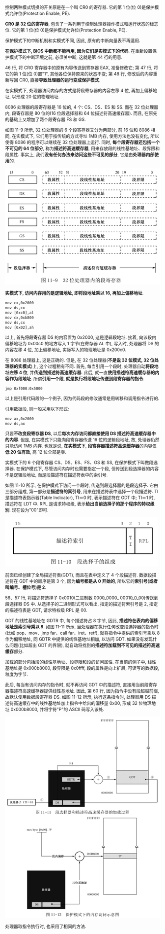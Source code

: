 控制两种模式切换的开关原是在一个叫 CR0 的寄存器. 它的第 1 位(位 0)是保护模式允许位(Protection Enable, PE).

**CR0 是 32 位的寄存器**, 包含了一系列用于控制处理器操作模式和运行状态的标志位. 它的第 1 位(位 0)是保护模式允许位(Protection Enable, PE).

保护模式下的中断机制和实模式不同, 因此, 原有的中断向量表不再适用.

**在保护模式下, BIOS 中断都不能再用, 因为它们是实模式下的代码**. 在重新设置保护模式下的中断环境之前, 必须关中断, 这就是第 44 行的用意.

46 行, 将 CRO 寄存器中的原有内容传送到寄存器 EAX, 准备修改它; 第 47 行, 将它的第 1 位(位 0)置"1", 其他各位保持原来的状态不变; 第 48 行, 修改后的内容重新写回 CR0, 直接**导致处理器的运行变成保护模式**.

在实模式下, 处理器访问内存的方式是将段寄存器的内容左移 4 位, 再加上偏移地址, 以形成 20 位的物理地址.

8086 处理器的段寄存器是 16 位的, 4 个: CS、DS、ES 和 SS. 而在 32 位处理器内, 段寄存器是 80 位的(16 位段选择器和 64 位描述符高速缓存器). 而且, 在原先的基础上又增加了两个段寄存器 FS 和 GS.

如图 11-9 所示, 32 位处理器的 6 个段寄存器又分为两部分, 前 16 位和 8086 相同, 在实模式下, 它们用于按传统的方式寻址 1MB 内存, 使用方法也没有变化, 所以使得 8086 的程序可以继续在 32 位处理器上运行. 同时, **每个段寄存器还包括一个不可见的 64 位部分**, 称为**描述符高速缓存器**, 用来存放段的线性基地址、段界限和段属性. 事实上, 我们**没有任何办法来访问这些不可见的部分**, 它是由**处理器内部使用**的.

![config](images/9.png)

**实模式下, 访问内存用的是逻辑地址, 即将段地址乘以 16, 再加上偏移地址**.

```
mov cx,0x2000
mov ds,cx
mov [0xc0],al
mov cx,0xb800
mov ds,cx
mov [0x02],ah
```

以上, 首先将段寄存器 DS 的内容置为 0x2000, 这是逻辑段地址. 接着, 向该段内偏移地址为 0x00c0 的地方写入 1 字节(在寄存器 AL 中), 写入时, 处理器将 DS 的内容左移 4 位, 加上偏移地址, 实际写入的物理地址是 0x200c0.

在 8086 处理器上, 这是正确的. 但是, 在 32 位处理器(**不是说 32 位模式, 32 位处理器的实模式**)上, 这个过程稍有不同. 首先, 每当引用一个段时, 处理器自动**将段地址左移 4 位**, 并**传送到描述符高速缓存器**. 此后, 就一直**使用描述符高速缓存器的内容作为段地址**. 所谓**引用一个段, 就是执行将段地址传送到段寄存器的指令**.

```
jmp 0xf000:0x5000
```

以上是引用代码段的一个例子, 因为代码段的修改通常是用转移和调用指令进行的.

引用数据段, 则一般采用以下形式:

```
mov ax,0x2000
mov ds,ax
```

只要**不改变段寄存器 DS**, 以后**每次内存访问都直接使用 DS 描述符高速缓存器中的内容**. 但是, 在实模式下只能向段寄存器传送 16 位的逻辑段地址, 故, 处理器仍然只能访问 1MB 内存. 也就是说, **在实模式下**, **段寄存器描述符高速缓存器**的内容仅**低 20 位有效**, 高 12 位全部是零.

实模式下的 6 个段寄存器 CS、DS、ES、FS、GS 和 SS, 在保护模式下叫做段选择器. 在保护模式下, 尽管访问内存时也需要指定一个段, 但传送到段选择器的内容不是逻辑段地址, 而是段描述符在描述符表中的索引号.

如图 11-10 所示, 在保护模式下访问一个段时, 传送到段选择器的是段选择子. 它由三部分组成, 第一部分是**描述符的索引号**, 用来在描述符表中选择一个段描述符. TI 是描述符表指示器(Table Indicator), TI＝0 时, 表示描述符在 GDT 中; TI＝1 时, 描述符在 LDT 中. RPL 是请求特权级, 表示**给出当前选择子的那个程序的特权级别**. 现在设为"00"即可.

![config](images/10.png)

前面已经创建了全局描述符表(GDT), 而且在表中定义了 4 个段描述符. 数据段描述符在 GDT 中的顺序是第 3 个, 因为**编号都是从 0 开始的**, 所以它的**索引号(或者叫编号、槽位号)是 2**.

56、57 行, 将描述符选择子 0x0010(二进制数 0000\_0000\_ 00010\_0\_00)传送到段选择器 DS 中. 从选择子的二进制形式可以看出, 指定的描述符索引号是 2, 指定的描述符表是 GDT, 请求特权级 RPL 是 00.

GDT 的线性基地址在 GDTR 中, 每个描述符占 8 字节, 因此, **描述符在表内的偏移地址是索引号乘以 8**. 如图 11-11 所示, 当处理器在执行任何改变段选择器的指令时(比如 pop、mov、jmp far、call far、iret、retf), 就将指令中提供的索引号乘以 8 作为偏移地址, 同 GDTR 中提供的线性基地址相加, 以访问 GDT. 如果没有发现什么问题(比如超出 GDT 的界限), 就自动将找到的**描述符加载到不可见的描述符高速缓存**部分.

加载的部分包括段的线性基地址、段界限和段的访问属性. 在当前的例子中, 线性基地址是 0x000b8000, 段界限是 0x0ffff, 段的属性是向上扩展, 可读写的数据段, 粒度为字节.

此后, 每当有访问内存的指令时, 就不再访问 GDT 中的描述符, 直接用当前段寄存器描述符高速缓存器提供线性基地址. 因此, 第 60 行, 因为指令中没有段超越前缀, 故默认使用数据段寄存器 DS. 如图 11-12 所示, 执行这条指令时, 处理器用 DS 描述符高速缓存中的线性基地址加上指令中给出的偏移量 0x00, 形成 32 位物理地址 0x000b8000, 并将字符"P"的 ASCII 码写入该处.

![config](images/11.png)

处理器取指令执行时, 也采用了相同的方法.
